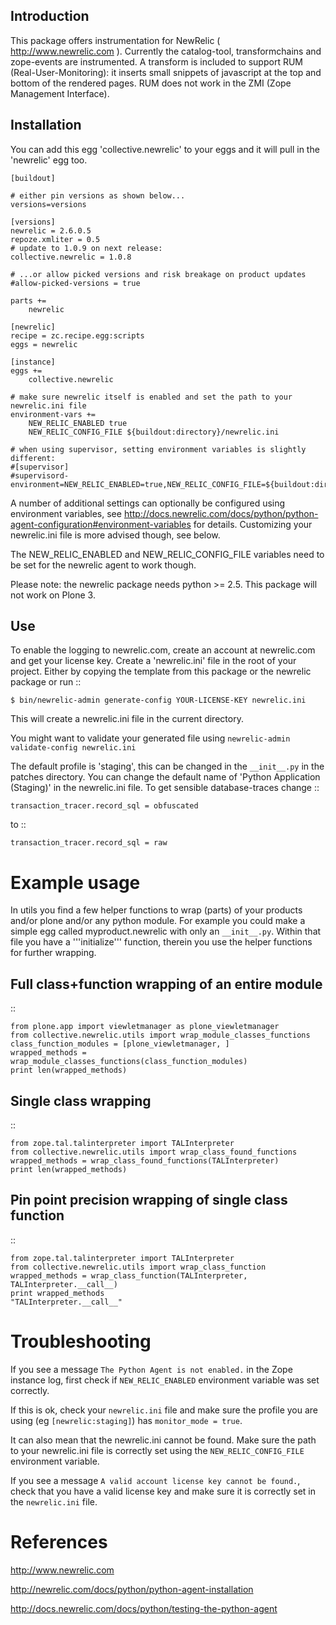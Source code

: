 Introduction
------------

This package offers instrumentation for NewRelic ( http://www.newrelic.com ). Currently the catalog-tool, transformchains and zope-events are instrumented. A transform is included to support RUM (Real-User-Monitoring): it inserts small snippets of javascript at the top and bottom of the rendered pages. RUM does not work in the ZMI (Zope Management Interface).

Installation
------------

You can add this egg 'collective.newrelic' to your eggs and it will pull in the 'newrelic' egg too. 

    [buildout]
    
    # either pin versions as shown below...  
    versions=versions
    
    [versions]
    newrelic = 2.6.0.5
    repoze.xmliter = 0.5
    # update to 1.0.9 on next release:
    collective.newrelic = 1.0.8 

    # ...or allow picked versions and risk breakage on product updates
    #allow-picked-versions = true
    
    parts +=
        newrelic    

    [newrelic]
    recipe = zc.recipe.egg:scripts
    eggs = newrelic
    
    [instance]
    eggs +=
        collective.newrelic
    
    # make sure newrelic itself is enabled and set the path to your newrelic.ini file
    environment-vars +=
        NEW_RELIC_ENABLED true
        NEW_RELIC_CONFIG_FILE ${buildout:directory}/newrelic.ini
    
    # when using supervisor, setting environment variables is slightly different:
    #[supervisor]
    #supervisord-environment=NEW_RELIC_ENABLED=true,NEW_RELIC_CONFIG_FILE=${buildout:directory}/newrelic.ini

A number of additional settings can optionally be configured using environment variables, see http://docs.newrelic.com/docs/python/python-agent-configuration#environment-variables for details.
Customizing your newrelic.ini file is more advised though, see below.

The NEW_RELIC_ENABLED and NEW_RELIC_CONFIG_FILE variables need to be set for the newrelic agent to work though. 

Please note: the newrelic package needs python >= 2.5. This package will not work on Plone 3.

Use
---

To enable the logging to newrelic.com, create an account at newrelic.com and get your license key. Create a 'newrelic.ini' file in the root of your project. Either by copying the template from this package or the newrelic package or run ::

    $ bin/newrelic-admin generate-config YOUR-LICENSE-KEY newrelic.ini

This will create a newrelic.ini file in the current directory.

You might want to validate your generated file using ``newrelic-admin validate-config newrelic.ini``

The default profile is 'staging', this can be changed in the `__init__.py` in the patches directory. You can change the default name of 'Python Application (Staging)' in the newrelic.ini file. To get sensible database-traces change ::

    transaction_tracer.record_sql = obfuscated

to ::

    transaction_tracer.record_sql = raw
 

Example usage
=============
In utils you find a few helper functions to wrap (parts) of your products and/or plone and/or any python module.
For example you could make a simple egg called myproduct.newrelic with only an `__init__.py`.
Within that file you have a '''initialize''' function, therein you use the helper functions for further wrapping.

Full class+function wrapping of an entire module
------------------------------------------------
::

    from plone.app import viewletmanager as plone_viewletmanager
    from collective.newrelic.utils import wrap_module_classes_functions
    class_function_modules = [plone_viewletmanager, ]
    wrapped_methods = wrap_module_classes_functions(class_function_modules)
    print len(wrapped_methods)

Single class wrapping 
---------------------
:: 

    from zope.tal.talinterpreter import TALInterpreter
    from collective.newrelic.utils import wrap_class_found_functions
    wrapped_methods = wrap_class_found_functions(TALInterpreter)
    print len(wrapped_methods)

Pin point precision wrapping of single class function
-----------------------------------------------------
::

    from zope.tal.talinterpreter import TALInterpreter
    from collective.newrelic.utils import wrap_class_function
    wrapped_methods = wrap_class_function(TALInterpreter, TALInterpreter.__call__)
    print wrapped_methods
    "TALInterpreter.__call__"


Troubleshooting
===============

If you see a message ``The Python Agent is not enabled.`` in the Zope instance log, first check if ``NEW_RELIC_ENABLED`` environment variable was set correctly. 

If this is ok, check your ``newrelic.ini`` file and make sure the profile you are using (eg ``[newrelic:staging]``) has ``monitor_mode = true``.

It can also mean that the newrelic.ini cannot be found. Make sure the path to your newrelic.ini file is correctly set using the ``NEW_RELIC_CONFIG_FILE`` environment variable.  

If you see a message ``A valid account license key cannot be found.``, check that you have a valid license key and make sure it is correctly set in the ``newrelic.ini`` file.

References
============

 http://www.newrelic.com

 http://newrelic.com/docs/python/python-agent-installation

 http://docs.newrelic.com/docs/python/testing-the-python-agent
